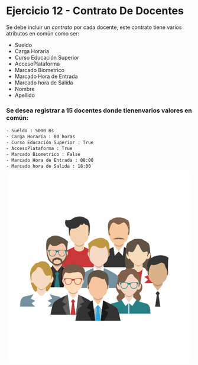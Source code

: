 # Ejercicio 12 - Contrato De Docentes

Se debe incluir un *contrato* por cada docente, este
contrato tiene varios atributos en común como ser:

- Sueldo
- Carga Horaría
- Curso Educación Superior
- AccesoPlataforma
- Marcado Biometrico
- Marcado Hora de Entrada
- Marcado hora de Salida
- Nombre
- Apellido

### Se desea registrar a 15 docentes donde tienenvarios valores en común:
```
- Sueldo : 5000 Bs
- Carga Horaría : 80 horas
- Curso Educación Superior : True
- AccesoPlataforma : True
- Marcado Biometrico : False
- Marcado Hora de Entrada : 08:00
- Marcado hora de Salida : 18:00
```
 <p align="center">
    <img src="https://github.com/AleS900/prueba/blob/master/assets/pngwing.com.png" />
 </p>
